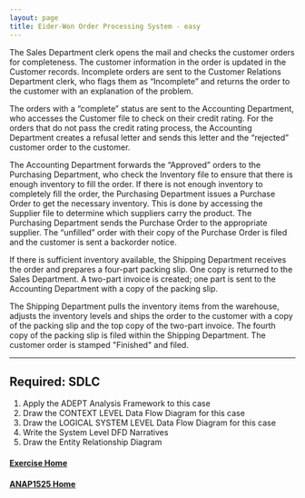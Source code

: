 ```yaml
---
layout: page
title: Eider-Won Order Processing System - easy
---
```


The Sales Department clerk opens the mail and checks the customer orders for completeness. The customer information in the order is updated in the Customer records. Incomplete orders are sent to the Customer Relations Department clerk, who flags them as “Incomplete” and returns the order to the customer with an explanation of the problem.

The orders with a “complete” status are sent to the Accounting Department, who accesses the Customer file to check on their credit rating. For the orders that do not pass the credit rating process, the Accounting Department creates a refusal letter and sends this letter and the “rejected” customer order to the customer.

The Accounting Department forwards the “Approved” orders to the Purchasing Department, who check the Inventory file to ensure that there is enough inventory to fill the order. If there is not enough inventory to completely fill the order, the Purchasing Department issues a Purchase Order to get the necessary inventory. This is done by accessing the Supplier file to determine which suppliers carry the product. The Purchasing Department sends the Purchase Order to the appropriate supplier. The “unfilled” order with their copy of the Purchase Order is filed and the customer is sent a backorder notice.

If there is sufficient inventory available, the Shipping Department receives the order and prepares a four-part packing slip. One copy is returned to the Sales Department. A two-part invoice is created; one part is sent to the Accounting Department with a copy of the packing slip.

The Shipping Department pulls the inventory items from the warehouse, adjusts the inventory levels and ships the order to the customer with a copy of the packing slip and the top copy of the two-part invoice. The fourth copy of the packing slip is filed within the Shipping Department. The customer order is stamped "Finished" and filed.

<hr>

## Required: SDLC
1.	Apply the ADEPT Analysis Framework to this case
2.	Draw the CONTEXT LEVEL Data Flow Diagram for this case 
3.	Draw the LOGICAL SYSTEM LEVEL Data Flow Diagram for this case 
4.	Write the System Level DFD Narratives
5.	Draw the Entity Relationship Diagram

#### [Exercise Home](index.md)
#### [ANAP1525 Home](../)